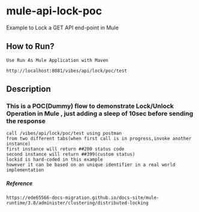 # mule-api-lock-poc
Example to Lock a GET API end-point in Mule

## How to Run?
	Use Run As Mule Application with Maven
	
	http://localhost:8081/vibes/api/lock/poc/test

## Description
### This is a POC(Dummy) flow to demonstrate Lock/Unlock Operation in Mule , just adding a sleep of 10sec before sending the response
	call /vibes/api/lock/poc/test using postman
	from two different tabs(when first call is in progress,invoke another instance) 
	first instance will return ##200 status code 
	second instance will return ##399(custom status)
	lockid is hard-coded in this example
	however it can be based on an unique identifier in a real world implementation
	
	

##### Reference
	https://ede65566-docs-migration.github.io/docs-site/mule-runtime/3.8/administer/clustering/distributed-locking
